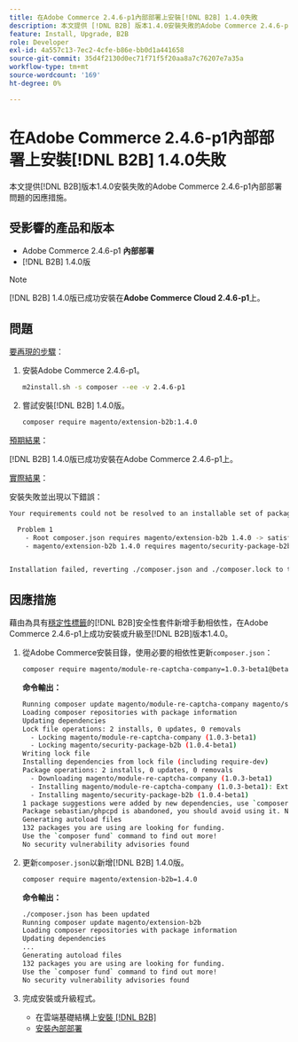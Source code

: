 ```yaml
---
title: 在Adobe Commerce 2.4.6-p1內部部署上安裝[!DNL B2B] 1.4.0失敗
description: 本文提供 [!DNL B2B] 版本1.4.0安裝失敗的Adobe Commerce 2.4.6-p1內部部署問題的因應措施。
feature: Install, Upgrade, B2B
role: Developer
exl-id: 4a557c13-7ec2-4cfe-b86e-bb0d1a441658
source-git-commit: 35d4f2130d0ec71f71f5f20aa8a7c76207e7a35a
workflow-type: tm+mt
source-wordcount: '169'
ht-degree: 0%

---
```


# 在Adobe Commerce 2.4.6-p1內部部署上安裝[!DNL B2B] 1.4.0失敗

本文提供[!DNL B2B]版本1.4.0安裝失敗的Adobe Commerce 2.4.6-p1內部部署問題的因應措施。

## 受影響的產品和版本

* Adobe Commerce 2.4.6-p1 **內部部署**
* [!DNL B2B] 1.4.0版

>[!NOTE]
>
>[!DNL B2B] 1.4.0版已成功安裝在&#x200B;**Adobe Commerce Cloud 2.4.6-p1**&#x200B;上。

## 問題

<u>要再現的步驟</u>：

1. 安裝Adobe Commerce 2.4.6-p1。

   ```bash
   m2install.sh -s composer --ee -v 2.4.6-p1
   ```

1. 嘗試安裝[!DNL B2B] 1.4.0版。

   ```bash
   composer require magento/extension-b2b:1.4.0
   ```

<u>預期結果</u>：

[!DNL B2B] 1.4.0版已成功安裝在Adobe Commerce 2.4.6-p1上。

<u>實際結果</u>：

安裝失敗並出現以下錯誤：

```bash
Your requirements could not be resolved to an installable set of packages.

  Problem 1
    - Root composer.json requires magento/extension-b2b 1.4.0 -> satisfiable by magento/extension-b2b[1.4.0].
    - magento/extension-b2b 1.4.0 requires magento/security-package-b2b 1.0.4-beta1 -> found magento/security-package-b2b[1.0.4-beta1] but it does not match your minimum-stability.


Installation failed, reverting ./composer.json and ./composer.lock to their original content.
```

## 因應措施

藉由為具有[穩定性標籤](https://getcomposer.org/doc/04-schema.md#package-links)的[!DNL B2B]安全性套件新增手動相依性，在Adobe Commerce 2.4.6-p1上成功安裝或升級至[!DNL B2B]版本1.4.0。

1. 從Adobe Commerce安裝目錄，使用必要的相依性更新`composer.json`：

   ```bash
   composer require magento/module-re-captcha-company=1.0.3-beta1@beta magento/security-package-b2b=1.0.4-beta1@beta
   ```

   **命令輸出：**

   ```bash
   Running composer update magento/module-re-captcha-company magento/security-package-b2b
   Loading composer repositories with package information
   Updating dependencies
   Lock file operations: 2 installs, 0 updates, 0 removals
     - Locking magento/module-re-captcha-company (1.0.3-beta1)
     - Locking magento/security-package-b2b (1.0.4-beta1)
   Writing lock file
   Installing dependencies from lock file (including require-dev)
   Package operations: 2 installs, 0 updates, 0 removals
     - Downloading magento/module-re-captcha-company (1.0.3-beta1)
     - Installing magento/module-re-captcha-company (1.0.3-beta1): Extracting archive
     - Installing magento/security-package-b2b (1.0.4-beta1)
   1 package suggestions were added by new dependencies, use `composer suggest` to see details.
   Package sebastian/phpcpd is abandoned, you should avoid using it. No replacement was suggested.
   Generating autoload files
   132 packages you are using are looking for funding.
   Use the `composer fund` command to find out more!
   No security vulnerability advisories found
   ```

1. 更新`composer.json`以新增[!DNL B2B] 1.4.0版。

   ```bash
   composer require magento/extension-b2b=1.4.0
   ```

   **命令輸出：**

   ```bash
   ./composer.json has been updated
   Running composer update magento/extension-b2b
   Loading composer repositories with package information
   Updating dependencies
   ...
   Generating autoload files
   132 packages you are using are looking for funding.
   Use the `composer fund` command to find out more!
   No security vulnerability advisories found
   ```

1. 完成安裝或升級程式。

   * 在雲端基礎結構上[安裝 [!DNL B2B] ](https://experienceleague.adobe.com/docs/commerce-cloud-service/user-guide/configure-store/b2b-module.html)
   * [安裝內部部署](https://experienceleague.adobe.com/docs/commerce-admin/b2b/install.html)
